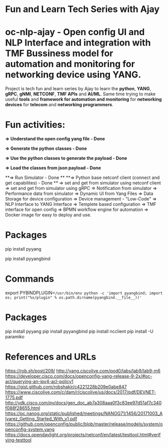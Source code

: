 # Fun and Learn Tech Series with Ajay

# oc-nlp-ajay - Open config UI and NLP Interface and integration with TMF Bussiness model for automation and monitoring for networking device using YANG.

Project is tech fun and learn series by Ajay to learn the **python**, **YANG**, **gRPC**, **gNMI**, **NETCONF**, **TMF APIs** and **AI/ML**. 
Same time trying to make useful **tools** and **framework for automation and monitoring** for **networking devices** for **telecom** and **networking programmers**. 

# Fun activities:

**=>  Understand the open config yang file - Done**

**=>  Generate the python classes - Done**

**=>  Use the python classes to generate the payload - Done**

**=>  Load the classes from json payload - Done**

**=>  Run Simulator - Done **
**=>  Python base netconf client (connect and get capabilites) - Done **
=>  set and get from simulator using netconf client
=>  set and get from simulator using  gRPC
=>  Notification from simulator
=>  Performance data from simulator
=> Dynamic UI from Yang Files
=> Data Storage for device configuration
=> Device management - "Low-Code"
=> NLP Interface to YANG Interface
=> Templete based configuration
=> TMF interface for open config
=> BPMN workflow engine for automation
=> Docker image for easy to deploy and use.


# Packages

pip install pyyang

pip install pyyangbind

# Commands
export PYBINDPLUGIN=`/usr/bin/env python -c 'import pyangbind; import os; print("%s/plugin" % os.path.dirname(pyangbind.__file__))'`


# Packages
pip install pyyang
pip install pyyangbind
pip install ncclient
pip install -U paramiko 

# References and URLs 

https://rob.sh/post/209/
http://yang.ciscolive.com/pod0/labs/lab9/lab9-m6
https://developer.cisco.com/docs/openconfig-yang-release-9-2x/#oc-acl/querying-an-ipv4-acl-policy1
https://gist.github.com/robshakir/c4221228b209e0abe847
https://www.ciscolive.com/c/dam/r/ciscolive/us/docs/2017/pdf/DEVNET-1775.pdf
http://ydk.cisco.com/py/docs/gen_doc_ab7a308aaa0f3c83ee97d51af7c340f088f28655.html
https://pc.nanog.org/static/published/meetings/NANOG71/1456/20171003_Alvarez_Getting_Started_With_v1.pdf
https://github.com/openconfig/public/blob/master/release/models/system/openconfig-system.yang
https://docs.opendaylight.org/projects/netconf/en/latest/testtool.html#verifying-testtool
